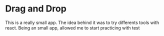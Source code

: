 # Drag and Drop
This is a really small app. The idea behind it was to try differents tools with react. Being an small app, allowed me to start practicing with test